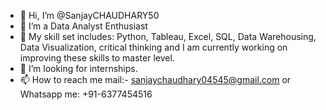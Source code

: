 - 👋 Hi, I’m @SanjayCHAUDHARY50
- 👀 I’m a Data Analyst Enthusiast
- 🌱 My skill set includes: Python, Tableau, Excel, SQL, Data Warehousing, Data Visualization, critical thinking
     and I am currently working on improving these skills to master level.
- 💞️ I’m looking for internships.
- 📫 How to reach me mail:- sanjaychaudhary04545@gmail.com or Whatsapp me: +91-6377454516 
